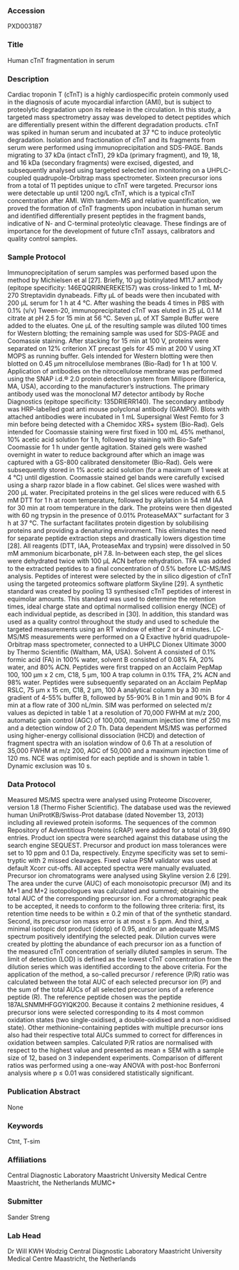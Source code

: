 ### Accession
PXD003187

### Title
Human cTnT fragmentation in serum

### Description
Cardiac troponin T (cTnT) is a highly cardiospecific protein commonly used in the diagnosis of acute myocardial infarction (AMI), but is subject to proteolytic degradation upon its release in the circulation. In this study, a targeted mass spectrometry assay was developed to detect peptides which are differentially present within the different degradation products. cTnT was spiked in human serum and incubated at 37 °C to induce proteolytic degradation. Isolation and fractionation of cTnT and its fragments from serum were performed using immunoprecipitation and SDS-PAGE. Bands migrating to 37 kDa (intact cTnT), 29 kDa (primary fragment), and 19, 18, and 16 kDa (secondary fragments) were excised, digested, and subsequently analysed using targeted selected ion monitoring on a UHPLC-coupled quadrupole-Orbitrap mass spectrometer. Sixteen precursor ions from a total of 11 peptides unique to cTnT were targeted. Precursor ions were detectable up until 1200 ng/L cTnT, which is a typical cTnT concentration after AMI. With tandem-MS and relative quantification, we proved the formation of cTnT fragments upon incubation in human serum and identified differentially present peptides in the fragment bands, indicative of N- and C-terminal proteolytic cleavage. These findings are of importance for the development of future cTnT assays, calibrators and quality control samples.

### Sample Protocol
Immunoprecipitation of serum samples was performed based upon the method by Michielsen et al [27]. Briefly, 10 µg biotinylated M11.7 antibody (epitope specificity: 146EQQRIRNEREKE157) was cross-linked to 1 mL M-270 Streptavidin dynabeads. Fifty µL of beads were then incubated with 200 µL serum for 1 h at 4 °C. After washing the beads 4 times in PBS with 0.1% (v/v) Tween-20, immunoprecipitated cTnT was eluted in 25 µL 0.1 M citrate at pH 2.5 for 15 min at 56 °C. Seven µL of XT Sample Buffer were added to the eluates. One µL of the resulting sample was diluted 100 times for Western blotting; the remaining sample was used for SDS-PAGE and Coomassie staining.  After stacking for 15 min at 100 V, proteins were separated on 12% criterion XT precast gels for 45 min at 200 V using XT MOPS as running buffer.  Gels intended for Western blotting were then blotted on 0.45 µm nitrocellulose membranes (Bio-Rad) for 1 h at 100 V. Application of antibodies on the nitrocellulose membrane was performed using the SNAP i.d.® 2.0 protein detection system from Millipore (Billerica, MA, USA), according to the manufacturer’s instructions. The primary antibody used was the monoclonal M7 detector antibody by Roche Diagnostics (epitope specificity: 135DRIERR140). The secondary antibody was HRP-labelled goat anti mouse polyclonal antibody (GAMPO). Blots with attached antibodies were incubated in 1 mL Supersignal West Femto for 3 min before being detected with a Chemidoc XRS+ system (Bio-Rad).  Gels intended for Coomassie staining were first fixed in 100 mL 45% methanol, 10% acetic acid solution for 1 h, followed by staining with Bio-Safe™ Coomassie for 1 h under gentle agitation. Stained gels were washed overnight in water to reduce background after which an image was captured with a GS-800 calibrated densitometer (Bio-Rad). Gels were subsequently stored in 1% acetic acid solution (for a maximum of 1 week at 4 °C) until digestion.  Coomassie stained gel bands were carefully excised using a sharp razor blade in a flow cabinet. Gel slices were washed with 200 µL water. Precipitated proteins in the gel slices were reduced with 6.5 mM DTT for 1 h at room temperature, followed by alkylation in 54 mM IAA for 30 min at room temperature in the dark. The proteins were then digested with 60 ng trypsin in the presence of 0.01% ProteaseMAX™ surfactant for 3 h at 37 °C. The surfactant facilitates protein digestion by solubilising proteins and providing a denaturing environment. This eliminates the need for separate peptide extraction steps and drastically lowers digestion time [28]. All reagents (DTT, IAA, ProteaseMax and trypsin) were dissolved in 50 mM ammonium bicarbonate, pH 7.8. In-between each step, the gel slices were dehydrated twice with 100 µL ACN before rehydration. TFA was added to the extracted peptides to a final concentration of 0.5% before LC-MS/MS analysis.  Peptides of interest were selected by the in silico digestion of cTnT using the targeted proteomics software platform Skyline [29]. A synthetic standard was created by pooling 13 synthesised cTnT peptides of interest in equimolar amounts. This standard was used to determine the retention times, ideal charge state and optimal normalised collision energy (NCE) of each individual peptide, as described in [30].  In addition, this standard was used as a quality control throughout the study and used to schedule the targeted measurements using an RT window of either  2 or 4 minutes. LC-MS/MS measurements were performed on a Q Exactive hybrid quadrupole-Orbitrap mass spectrometer, connected to a UHPLC Dionex Ultimate 3000 by Thermo Scientific (Waltham, MA, USA). Solvent A consisted of 0.1% formic acid (FA) in 100% water, solvent B consisted of 0.08% FA, 20% water, and 80% ACN. Peptides were first trapped on an Acclaim PepMap 100, 100 µm x 2 cm, C18, 5 µm, 100 A trap column in 0.1% TFA, 2% ACN and 98% water. Peptides were subsequently separated on an Acclaim PepMap RSLC, 75 µm x 15 cm, C18, 2 µm, 100 A analytical column by a 30 min gradient of 4-55% buffer B, followed by 55-90% B in 1 min and 90% B for 4 min at a flow rate of 300 nL/min. SIM was performed on selected m/z values as depicted in table 1 at a resolution of 70,000 FWHM at m/z 200, automatic gain control (AGC) of 100,000, maximum injection time of 250 ms and a detection window of 2.0 Th. Data dependent MS/MS was performed using higher-energy collisional dissociation (HCD) and detection of fragment spectra with an isolation window of 0.6 Th at a resolution of 35,000 FWHM at m/z 200, AGC of 50,000 and a maximum injection time of 120 ms. NCE was optimised for each peptide and is shown in table 1. Dynamic exclusion was 10 s.

### Data Protocol
Measured MS/MS spectra were analysed using Proteome Discoverer, version 1.8 (Thermo Fisher Scientific). The database used was the reviewed human UniProtKB/Swiss-Prot database (dated November 13, 2013) including all reviewed protein isoforms. The sequences of the common Repository of Adventitious Proteins (cRAP) were added for a total of 39,690 entries. Product ion spectra were searched against this database using the search engine SEQUEST. Precursor and product ion mass tolerances were set to 10 ppm and 0.1 Da, respectively. Enzyme specificity was set to semi-tryptic with 2 missed cleavages. Fixed value PSM validator was used at default Xcorr cut-offs. All accepted spectra were manually evaluated. Precursor ion chromatograms were analysed using Skyline version 2.6 [29]. The area under the curve (AUC) of each monoisotopic precursor (M) and its M+1 and M+2 isotopologues was calculated and summed; obtaining the total AUC of the corresponding precursor ion. For a chromatographic peak to be accepted, it needs to conform to the following three criteria: first, its retention time needs to be within ± 0.2 min of that of the synthetic standard. Second, its precursor ion mass error is at most ± 5 ppm. And third, a minimal isotopic dot product (idotp) of 0.95, and/or an adequate MS/MS spectrum positively identifying the selected peak. Dilution curves were created by plotting the abundance of each precursor ion as a function of the measured cTnT concentration of serially diluted samples in serum. The limit of detection (LOD) is defined as the lowest cTnT concentration from the dilution series which was identified according to the above criteria. For the application of the method, a so-called precursor / reference  (P/R) ratio was calculated between the total AUC of each selected precursor ion (P) and the sum of the total AUCs of all selected precursor ions of a reference peptide (R). The reference peptide chosen was the peptide 187ALSNMMHFGGYIQK200. Because it contains 2 methionine residues, 4 precursor ions were selected corresponding to its 4 most common oxidation states (two single-oxidised, a double-oxidised and a non-oxidised state). Other methionine-containing peptides with multiple precursor ions also had their respective total AUCs summed to correct for differences in oxidation between samples. Calculated P/R ratios are normalised with respect to the highest value and presented as mean ± SEM with a sample size of 12, based on 3 independent experiments. Comparison of different ratios was performed using a one-way ANOVA with post-hoc Bonferroni analysis where p ≤ 0.01 was considered statistically significant.

### Publication Abstract
None

### Keywords
Ctnt, T-sim

### Affiliations
Central Diagnostic Laboratory Maastricht University Medical Centre Maastricht, the Netherlands
MUMC+

### Submitter
Sander Streng

### Lab Head
Dr Will KWH Wodzig
Central Diagnostic Laboratory Maastricht University Medical Centre Maastricht, the Netherlands


